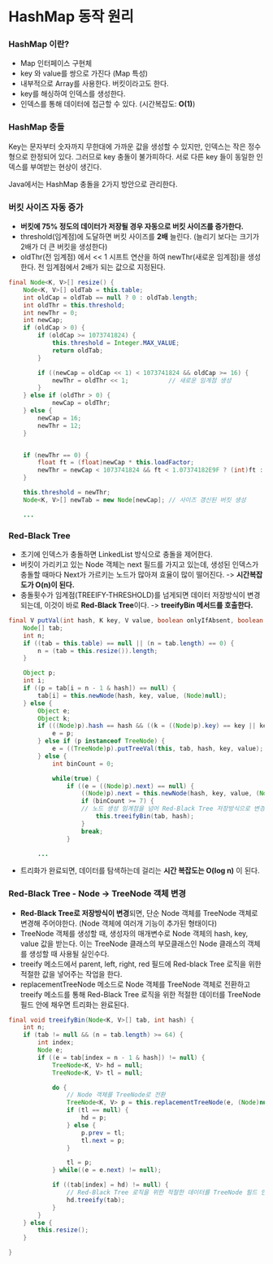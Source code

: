 # HashMap 동작 원리
### **HashMap 이란?**
- Map 인터페이스 구현체
- key 와 value를 쌍으로 가진다 (Map 특성)
- 내부적으로 Array를 사용한다. 버킷이라고도 한다.
- key를 해싱하여 인덱스를 생성한다.
- 인덱스를 통해 데이터에 접근할 수 있다. (시간복잡도: **O(1)**)

### **HashMap 충돌**
Key는 문자부터 숫자까지 무한대에 가까운 값을 생성할 수 있지만, 인덱스는 작은 정수형으로 한정되어 있다. 그러므로 key 충돌이 불가피하다. 서로 다른 key 들이 동일한 인덱스를 부여받는 현상이 생긴다.

Java에서는 HashMap 충돌을 2가지 방안으로 관리한다.

### **버킷 사이즈 자동 증가**
- **버킷에 75% 정도의 데이터가 저장될 경우 자동으로 버킷 사이즈를 증가한다.**
- threshold(임계점)에 도달하면 버킷 사이즈를 **2배** 늘린다. (늘리기 보다는 크기가 2배가 더 큰 버킷을 생성한다)
- oldThr(전 임계점) 에서 << 1 시프트 연산을 하여 newThr(새로운 임계점)을 생성한다. 전 임계점에서 2배가 되는 값으로 지정된다.

```java
final Node<K, V>[] resize() {
    Node<K, V>[] oldTab = this.table;
    int oldCap = oldTab == null ? 0 : oldTab.length;
    int oldThr = this.threshold;
    int newThr = 0;
    int newCap;
    if (oldCap > 0) {
        if (oldCap >= 1073741824) {
            this.threshold = Integer.MAX_VALUE;
            return oldTab;
        }

        if ((newCap = oldCap << 1) < 1073741824 && oldCap >= 16) {
            newThr = oldThr << 1;           // 새로운 임계점 생성
        }
    } else if (oldThr > 0) {
    	    newCap = oldThr;
    } else {
        newCap = 16;
        newThr = 12;
    }


	if (newThr == 0) {
    	float ft = (float)newCap * this.loadFactor;
    	newThr = newCap < 1073741824 && ft < 1.07374182E9F ? (int)ft : Integer.MAX_VALUE;
	}

	this.threshold = newThr;
	Node<K, V>[] newTab = new Node[newCap]; // 사이즈 갱신된 버킷 생성

	...
```

### **Red-Black Tree**
- 초기에 인덱스가 충돌하면 LinkedList 방식으로 충돌을 제어한다.
- 버킷이 가리키고 있는 Node 객체는 next 필드를 가지고 있는데, 생성된 인덱스가 충돌할 때마다 Next가 가르키는 노드가 많아져 효율이 많이 떨어진다. -> **시간복잡도가 O(n)이 된다.**
- 충돌횟수가 임계점(TREEIFY-THRESHOLD)를 넘게되면 데이터 저장방식이 변경되는데, 이것이 바로 **Red-Black Tree**이다. -> **treeifyBin 메서드를 호출한다.**

```java
final V putVal(int hash, K key, V value, boolean onlyIfAbsent, boolean evict) {
    Node[] tab;
    int n;
    if ((tab = this.table) == null || (n = tab.length) == 0) {
        n = (tab = this.resize()).length;
    }

    Object p;
    int i;
    if ((p = tab[i = n - 1 & hash]) == null) {
        tab[i] = this.newNode(hash, key, value, (Node)null);
    } else {
        Object e;
        Object k;
        if (((Node)p).hash == hash && ((k = ((Node)p).key) == key || key != null && key.equals(k))) {
            e = p;
        } else if (p instanceof TreeNode) {
            e = ((TreeNode)p).putTreeVal(this, tab, hash, key, value);
        } else {
            int binCount = 0;

            while(true) {
                if ((e = ((Node)p).next) == null) {
                    ((Node)p).next = this.newNode(hash, key, value, (Node)null);
                    if (binCount >= 7) {
					// 노드 생성 임계점을 넘어 Red-Black Tree 저장방식으로 변경
                        this.treeifyBin(tab, hash);
                    }
                    break;
                }
		
		...
```

- 트리화가 완료되면, 데이터를 탐색하는데 걸리는 **시간 복잡도는 O(log n)** 이 된다.

### **Red-Black Tree - Node -> TreeNode 객체 변경**
- **Red-Black Tree로 저장방식이 변경**되면, 단순 Node 객체를 TreeNode 객체로 변경해 주어야한다. (Node 객체에 여러개 기능이 추가된 형태이다)
- TreeNode 객체를 생성할 때, 생성자의 매개변수로 Node 객체의 hash, key, value 값을 받는다. 이는 TreeNode  클래스의 부모클래스인 Node 클래스의 객체를 생성할 때 사용될 실인수다.
- treeify 메소드에서 parent, left, right, red 필드에 Red-black Tree 로직을 위한 적절한 값을 넣어주는 작업을 한다.
- replacementTreeNode 메소드로 Node 객체를 TreeNode 객체로 전환하고 treeify 메소드를 통해 Red-Black Tree 로직을 위한 적절한 데이터를 TreeNode 필드 안에 채우면 트리화는 완료된다.

```java
final void treeifyBin(Node<K, V>[] tab, int hash) {
    int n;
    if (tab != null && (n = tab.length) >= 64) {
        int index;
        Node e;
        if ((e = tab[index = n - 1 & hash]) != null) {
            TreeNode<K, V> hd = null;
            TreeNode<K, V> tl = null;

            do {
				// Node 객체를 TreeNode로 전환
                TreeNode<K, V> p = this.replacementTreeNode(e, (Node)null);
                if (tl == null) {
                    hd = p;
                } else {
                    p.prev = tl;
                    tl.next = p;
                }

                tl = p;
            } while((e = e.next) != null);

            if ((tab[index] = hd) != null) {
				// Red-Black Tree 로직을 위한 적절한 데이터를 TreeNode 필드 안에 채움
                hd.treeify(tab);
            }
        }
    } else {
        this.resize();
    }

}
```



